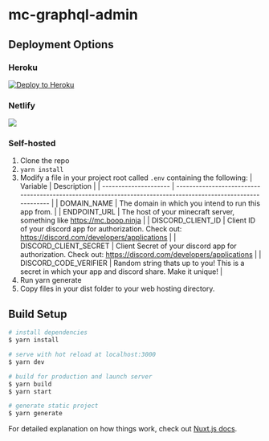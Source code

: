 # mc-graphql-admin

## Deployment Options

### Heroku

[![Deploy to Heroku](https://www.herokucdn.com/deploy/button.svg)](https://heroku.com/deploy)

### Netlify
<a href="https://app.netlify.com/start/deploy?repository=https://github.com/mbround18/mc-doubletap-panel">
  <img  src="https://www.netlify.com/img/deploy/button.svg"/>
</a>


### Self-hosted

1. Clone the repo
2. `yarn install`
3. Modify a file in your project root called `.env` containing the following:
    | Variable   | Description |
    | --------------------- | ------------------------------------------------------------------------------------------------------------- |
    | DOMAIN_NAME           | The domain in which you intend to run this app from.                                                          |
    | ENDPOINT_URL          | The host of your minecraft server, something like https://mc.boop.ninja                                       |
    | DISCORD_CLIENT_ID     | Client ID of your discord app for authorization. Check out: https://discord.com/developers/applications       |
    | DISCORD_CLIENT_SECRET | Client Secret of your discord app for authorization. Check out: https://discord.com/developers/applications   |
    | DISCORD_CODE_VERIFIER | Random string thats up to you! This is a secret in which your app and discord share. Make it unique!          |
4. Run yarn generate
5. Copy files in your dist folder to your web hosting directory. 

## Build Setup

```bash
# install dependencies
$ yarn install

# serve with hot reload at localhost:3000
$ yarn dev

# build for production and launch server
$ yarn build
$ yarn start

# generate static project
$ yarn generate
```

For detailed explanation on how things work, check out [Nuxt.js docs](https://nuxtjs.org).

